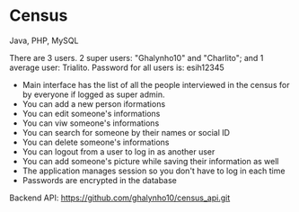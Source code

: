 # Census
Java, PHP, MySQL

There are 3 users. 2 super users: "Ghalynho10" and "Charlito"; and 1 average user: Trialito.
Password for all users is: esih12345
- Main interface has the list of all the people interviewed in the census for by everyone if logged as super admin.
- You can add a new person iformations
- You can edit someone's informations
- You can viw someone's informations
- You can search for someone by their names or social ID
- You can delete someone's informations
- You can logout from a user to log in as another user
- You can add someone's picture while saving their information as well
- The application manages session so you don't have to log in each time
- Passwords are encrypted in the database

Backend API: https://github.com/ghalynho10/census_api.git

